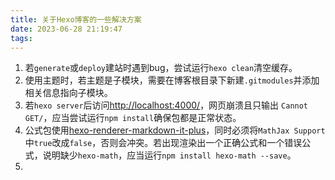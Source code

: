 ```yaml
---
title: 关于Hexo博客的一些解决方案
date: 2023-06-28 21:19:47
tags:
---
```


1. 若`generate`或`deploy`建站时遇到bug，尝试运行`hexo clean`清空缓存。
2. 使用主题时，若主题是子模块，需要在博客根目录下新建`.gitmodules`并添加相关信息指向子模块。
3. 若`hexo server`后访问[http://localhost:4000/](http://localhost:4000/)，网页崩溃且只输出 `Cannot GET/`，应当尝试运行`npm install`确保包都是正常状态。
4. 公式包使用[hexo-renderer-markdown-it-plus](https://github.com/CHENXCHEN/hexo-renderer-markdown-it-plus.git)，同时必须将`MathJax Support`中`true`改成`false`，否则会冲突。若出现渲染出一个正确公式和一个错误公式，说明缺少`hexo-math`，应当运行`npm install hexo-math --save`。
5. 